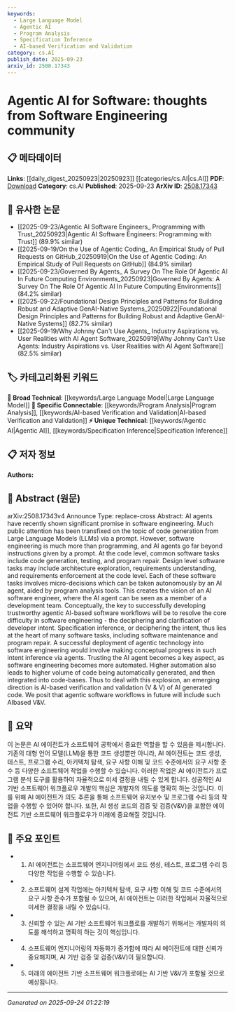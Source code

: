 ```yaml
---
keywords:
  - Large Language Model
  - Agentic AI
  - Program Analysis
  - Specification Inference
  - AI-based Verification and Validation
category: cs.AI
publish_date: 2025-09-23
arxiv_id: 2508.17343
---
```


<!-- KEYWORD_LINKING_METADATA:
{
  "processed_timestamp": "2025-09-24T01:22:19.853102",
  "vocabulary_version": "1.0",
  "selected_keywords": [
    "Large Language Model",
    "Agentic AI",
    "Program Analysis",
    "Specification Inference",
    "AI-based Verification and Validation"
  ],
  "rejected_keywords": [],
  "similarity_scores": {
    "Large Language Model": 0.85,
    "Agentic AI": 0.78,
    "Program Analysis": 0.7,
    "Specification Inference": 0.77,
    "AI-based Verification and Validation": 0.8
  },
  "extraction_method": "AI_prompt_based",
  "budget_applied": true,
  "candidates_json": {
    "candidates": [
      {
        "surface": "Large Language Models",
        "canonical": "Large Language Model",
        "aliases": [
          "LLMs"
        ],
        "category": "broad_technical",
        "rationale": "Large Language Models are central to the discussion of AI agents in software engineering, providing a key link to existing AI research.",
        "novelty_score": 0.45,
        "connectivity_score": 0.9,
        "specificity_score": 0.7,
        "link_intent_score": 0.85
      },
      {
        "surface": "AI agents",
        "canonical": "Agentic AI",
        "aliases": [
          "AI software agents"
        ],
        "category": "unique_technical",
        "rationale": "Agentic AI represents a novel concept in software engineering, focusing on autonomous decision-making by AI agents.",
        "novelty_score": 0.75,
        "connectivity_score": 0.65,
        "specificity_score": 0.8,
        "link_intent_score": 0.78
      },
      {
        "surface": "program analysis tools",
        "canonical": "Program Analysis",
        "aliases": [
          "code analysis tools"
        ],
        "category": "specific_connectable",
        "rationale": "Program analysis tools are crucial for enabling AI agents to autonomously perform software tasks, linking to broader software engineering practices.",
        "novelty_score": 0.55,
        "connectivity_score": 0.78,
        "specificity_score": 0.72,
        "link_intent_score": 0.7
      },
      {
        "surface": "specification inference",
        "canonical": "Specification Inference",
        "aliases": [
          "intent inference"
        ],
        "category": "unique_technical",
        "rationale": "Specification inference is a unique technical challenge in AI-driven software engineering, crucial for understanding developer intent.",
        "novelty_score": 0.68,
        "connectivity_score": 0.6,
        "specificity_score": 0.85,
        "link_intent_score": 0.77
      },
      {
        "surface": "verification and validation",
        "canonical": "AI-based Verification and Validation",
        "aliases": [
          "V & V"
        ],
        "category": "specific_connectable",
        "rationale": "AI-based verification and validation is an emerging area ensuring the reliability of AI-generated code, connecting to quality assurance in software engineering.",
        "novelty_score": 0.6,
        "connectivity_score": 0.82,
        "specificity_score": 0.78,
        "link_intent_score": 0.8
      }
    ],
    "ban_list_suggestions": [
      "code generation",
      "software tasks",
      "developer intent"
    ]
  },
  "decisions": [
    {
      "candidate_surface": "Large Language Models",
      "resolved_canonical": "Large Language Model",
      "decision": "linked",
      "scores": {
        "novelty": 0.45,
        "connectivity": 0.9,
        "specificity": 0.7,
        "link_intent": 0.85
      }
    },
    {
      "candidate_surface": "AI agents",
      "resolved_canonical": "Agentic AI",
      "decision": "linked",
      "scores": {
        "novelty": 0.75,
        "connectivity": 0.65,
        "specificity": 0.8,
        "link_intent": 0.78
      }
    },
    {
      "candidate_surface": "program analysis tools",
      "resolved_canonical": "Program Analysis",
      "decision": "linked",
      "scores": {
        "novelty": 0.55,
        "connectivity": 0.78,
        "specificity": 0.72,
        "link_intent": 0.7
      }
    },
    {
      "candidate_surface": "specification inference",
      "resolved_canonical": "Specification Inference",
      "decision": "linked",
      "scores": {
        "novelty": 0.68,
        "connectivity": 0.6,
        "specificity": 0.85,
        "link_intent": 0.77
      }
    },
    {
      "candidate_surface": "verification and validation",
      "resolved_canonical": "AI-based Verification and Validation",
      "decision": "linked",
      "scores": {
        "novelty": 0.6,
        "connectivity": 0.82,
        "specificity": 0.78,
        "link_intent": 0.8
      }
    }
  ]
}
-->

# Agentic AI for Software: thoughts from Software Engineering community

## 📋 메타데이터

**Links**: [[daily_digest_20250923|20250923]] [[categories/cs.AI|cs.AI]]
**PDF**: [Download](https://arxiv.org/pdf/2508.17343.pdf)
**Category**: cs.AI
**Published**: 2025-09-23
**ArXiv ID**: [2508.17343](https://arxiv.org/abs/2508.17343)

## 🔗 유사한 논문
- [[2025-09-23/Agentic AI Software Engineers_ Programming with Trust_20250923|Agentic AI Software Engineers: Programming with Trust]] (89.9% similar)
- [[2025-09-19/On the Use of Agentic Coding_ An Empirical Study of Pull Requests on GitHub_20250919|On the Use of Agentic Coding: An Empirical Study of Pull Requests on GitHub]] (84.9% similar)
- [[2025-09-23/Governed By Agents_ A Survey On The Role Of Agentic AI In Future Computing Environments_20250923|Governed By Agents: A Survey On The Role Of Agentic AI In Future Computing Environments]] (84.2% similar)
- [[2025-09-22/Foundational Design Principles and Patterns for Building Robust and Adaptive GenAI-Native Systems_20250922|Foundational Design Principles and Patterns for Building Robust and Adaptive GenAI-Native Systems]] (82.7% similar)
- [[2025-09-19/Why Johnny Can't Use Agents_ Industry Aspirations vs. User Realities with AI Agent Software_20250919|Why Johnny Can't Use Agents: Industry Aspirations vs. User Realities with AI Agent Software]] (82.5% similar)

## 🏷️ 카테고리화된 키워드
**🧠 Broad Technical**: [[keywords/Large Language Model|Large Language Model]]
**🔗 Specific Connectable**: [[keywords/Program Analysis|Program Analysis]], [[keywords/AI-based Verification and Validation|AI-based Verification and Validation]]
**⚡ Unique Technical**: [[keywords/Agentic AI|Agentic AI]], [[keywords/Specification Inference|Specification Inference]]

## 📋 저자 정보

**Authors:** 

## 📄 Abstract (원문)

arXiv:2508.17343v4 Announce Type: replace-cross 
Abstract: AI agents have recently shown significant promise in software engineering. Much public attention has been transfixed on the topic of code generation from Large Language Models (LLMs) via a prompt. However, software engineering is much more than programming, and AI agents go far beyond instructions given by a prompt.
  At the code level, common software tasks include code generation, testing, and program repair. Design level software tasks may include architecture exploration, requirements understanding, and requirements enforcement at the code level. Each of these software tasks involves micro-decisions which can be taken autonomously by an AI agent, aided by program analysis tools. This creates the vision of an AI software engineer, where the AI agent can be seen as a member of a development team.
  Conceptually, the key to successfully developing trustworthy agentic AI-based software workflows will be to resolve the core difficulty in software engineering - the deciphering and clarification of developer intent. Specification inference, or deciphering the intent, thus lies at the heart of many software tasks, including software maintenance and program repair. A successful deployment of agentic technology into software engineering would involve making conceptual progress in such intent inference via agents.
  Trusting the AI agent becomes a key aspect, as software engineering becomes more automated. Higher automation also leads to higher volume of code being automatically generated, and then integrated into code-bases. Thus to deal with this explosion, an emerging direction is AI-based verification and validation (V & V) of AI generated code. We posit that agentic software workflows in future will include such AIbased V&amp;V.

## 📝 요약

이 논문은 AI 에이전트가 소프트웨어 공학에서 중요한 역할을 할 수 있음을 제시합니다. 기존의 대형 언어 모델(LLM)을 통한 코드 생성뿐만 아니라, AI 에이전트는 코드 생성, 테스트, 프로그램 수리, 아키텍처 탐색, 요구 사항 이해 및 코드 수준에서의 요구 사항 준수 등 다양한 소프트웨어 작업을 수행할 수 있습니다. 이러한 작업은 AI 에이전트가 프로그램 분석 도구를 활용하여 자율적으로 미세 결정을 내릴 수 있게 합니다. 성공적인 AI 기반 소프트웨어 워크플로우 개발의 핵심은 개발자의 의도를 명확히 하는 것입니다. 이를 위해 AI 에이전트가 의도 추론을 통해 소프트웨어 유지보수 및 프로그램 수리 등의 작업을 수행할 수 있어야 합니다. 또한, AI 생성 코드의 검증 및 검증(V&V)을 포함한 에이전트 기반 소프트웨어 워크플로우가 미래에 중요해질 것입니다.

## 🎯 주요 포인트

- 1. AI 에이전트는 소프트웨어 엔지니어링에서 코드 생성, 테스트, 프로그램 수리 등 다양한 작업을 수행할 수 있습니다.
- 2. 소프트웨어 설계 작업에는 아키텍처 탐색, 요구 사항 이해 및 코드 수준에서의 요구 사항 준수가 포함될 수 있으며, AI 에이전트는 이러한 작업에서 자율적으로 미세한 결정을 내릴 수 있습니다.
- 3. 신뢰할 수 있는 AI 기반 소프트웨어 워크플로를 개발하기 위해서는 개발자의 의도를 해석하고 명확히 하는 것이 핵심입니다.
- 4. 소프트웨어 엔지니어링의 자동화가 증가함에 따라 AI 에이전트에 대한 신뢰가 중요해지며, AI 기반 검증 및 검증(V&V)이 필요합니다.
- 5. 미래의 에이전트 기반 소프트웨어 워크플로에는 AI 기반 V&V가 포함될 것으로 예상됩니다.


---

*Generated on 2025-09-24 01:22:19*